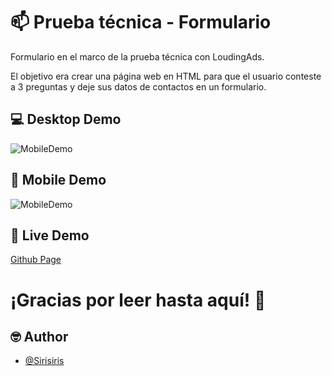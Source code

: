 # 📫 Prueba técnica - Formulario

Formulario en el marco de la prueba técnica con LoudingAds.

El objetivo era crear una página web en HTML para que el usuario conteste a 3 preguntas y deje sus datos de contactos en un formulario.


## 💻 Desktop Demo

![MobileDemo](https://media.giphy.com/media/mAFD4tPL03jRzbwVBY/giphy.gif)

## 📱 Mobile Demo

![MobileDemo](https://media.giphy.com/media/hoqChAus9b0SOUywLL/giphy.gif)

## 🔌 Live Demo

[Github Page](https://sirisiris.github.io/Form-Test)

# ¡Gracias por leer hasta aquí! 👋

## 🤓 Author

- [@Sirisiris](https://www.github.com/Sirisiris)